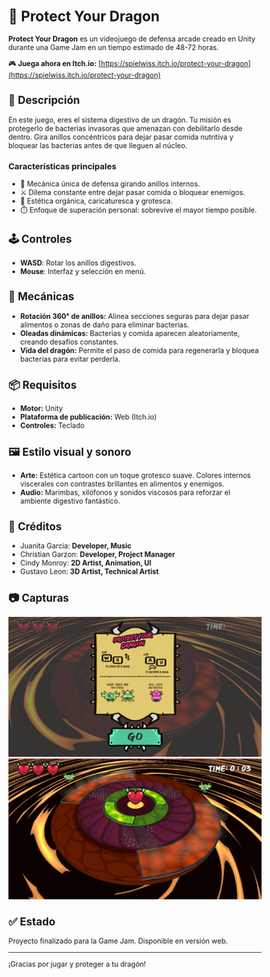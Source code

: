 # 🐉 Protect Your Dragon

**Protect Your Dragon** es un videojuego de defensa arcade creado en Unity durante una Game Jam en un tiempo estimado de 48-72 horas.

🎮 **Juega ahora en Itch.io:** [https://spielwiss.itch.io/protect-your-dragon](https://spielwiss.itch.io/protect-your-dragon)

## 🧠 Descripción

En este juego, eres el sistema digestivo de un dragón. Tu misión es protegerlo de bacterias invasoras que amenazan con debilitarlo desde dentro. Gira anillos concéntricos para dejar pasar comida nutritiva y bloquear las bacterias antes de que lleguen al núcleo.

### Características principales

- 🎯 Mecánica única de defensa girando anillos internos.
- ⚔️ Dilema constante entre dejar pasar comida o bloquear enemigos.
- 🧪 Estética orgánica, caricaturesca y grotesca.
- ⏱️ Enfoque de superación personal: sobrevive el mayor tiempo posible.

## 🕹️ Controles

- **WASD**: Rotar los anillos digestivos.
- **Mouse**: Interfaz y selección en menú.

## 🧩 Mecánicas

- **Rotación 360° de anillos:** Alinea secciones seguras para dejar pasar alimentos o zonas de daño para eliminar bacterias.
- **Oleadas dinámicas:** Bacterias y comida aparecen aleatoriamente, creando desafíos constantes.
- **Vida del dragón:** Permite el paso de comida para regenerarla y bloquea bacterias para evitar perderla.

## 📦 Requisitos

- **Motor:** Unity
- **Plataforma de publicación:** Web (Itch.io)
- **Controles:** Teclado

## 🖼️ Estilo visual y sonoro

- **Arte:** Estética cartoon con un toque grotesco suave. Colores internos viscerales con contrastes brillantes en alimentos y enemigos.
- **Audio:** Marimbas, xilófonos y sonidos viscosos para reforzar el ambiente digestivo fantástico.

## 👥 Créditos

- Juanita Garcia: **Developer, Music**
- Christian Garzon: **Developer, Project Manager**
- Cindy Monroy: **2D Artist, Animation, UI**
- Gustavo Leon: **3D Artist, Technical Artist**

## 📷 Capturas

![Screenshot](./screenshots/screenshot1.png)
![Screenshot](./screenshots/screenshot2.png)

## ✅ Estado

Proyecto finalizado para la Game Jam. Disponible en versión web.

---

¡Gracias por jugar y proteger a tu dragón!
